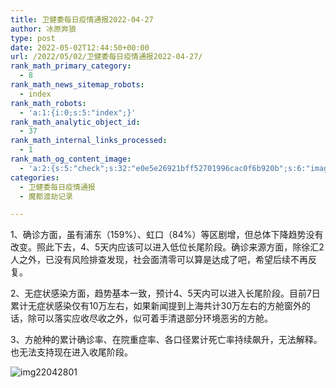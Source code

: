 ```yaml
---
title: 卫健委每日疫情通报2022-04-27
author: 冰原奔狼
type: post
date: 2022-05-02T12:44:50+00:00
url: /2022/05/02/卫健委每日疫情通报2022-04-27/
rank_math_primary_category:
  - 8
rank_math_news_sitemap_robots:
  - index
rank_math_robots:
  - 'a:1:{i:0;s:5:"index";}'
rank_math_analytic_object_id:
  - 37
rank_math_internal_links_processed:
  - 1
rank_math_og_content_image:
  - 'a:2:{s:5:"check";s:32:"e0e5e26921bff52701996cac0f6b920b";s:6:"images";a:0:{}}'
categories:
  - 卫健委每日疫情通报
  - 魔都渡劫记录

---
```

1、确诊方面，虽有浦东（159%）、虹口（84%）等区剧增，但总体下降趋势没有改变。照此下去，4、5天内应该可以进入低位长尾阶段。确诊来源方面，除徐汇2人之外，已没有风险排查发现，社会面清零可以算是达成了吧，希望后续不再反复。

2、无症状感染方面，趋势基本一致，预计4、5天内可以进入长尾阶段。目前7日累计无症状感染仅有10万左右，如果新闻提到上海共计30万左右的方舱窗外的话，除可以落实应收尽收之外，似可着手清退部分环境恶劣的方舱。

3、方舱种的累计确诊率、在院重症率、各口径累计死亡率持续飙升，无法解释。也无法支持现在进入收尾阶段。

<img decoding="async" src="https://i0.wp.com/s2.loli.net/2022/05/02/JVROvo4PFi7YunD.jpg?w=640&#038;ssl=1" alt="img22042801" data-recalc-dims="1" />